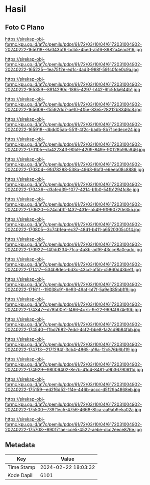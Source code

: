 # Hasil

## Foto C Plano

https://sirekap-obj-formc.kpu.go.id/af7c/pemilu/pdpr/61/72/03/10/04/6172031004902-20240222-165018--9a043bf9-bcb5-45ed-a5f6-8982a4eac916.jpg

https://sirekap-obj-formc.kpu.go.id/af7c/pemilu/pdpr/61/72/03/10/04/6172031004902-20240222-165225--1ea75f2e-ed1c-4ad3-998f-591c0fce0c9a.jpg

https://sirekap-obj-formc.kpu.go.id/af7c/pemilu/pdpr/61/72/03/10/04/6172031004902-20240222-165359--8814290c-1865-4297-bf42-6fc5fda644b1.jpg

https://sirekap-obj-formc.kpu.go.id/af7c/pemilu/pdpr/61/72/03/10/04/6172031004902-20240222-165609--f5592dc7-ae10-4f5e-83e5-28212b8346c8.jpg

https://sirekap-obj-formc.kpu.go.id/af7c/pemilu/pdpr/61/72/03/10/04/6172031004902-20240222-165918--dbdd05ab-551f-4f2c-badb-8b71cedece24.jpg

https://sirekap-obj-formc.kpu.go.id/af7c/pemilu/pdpr/61/72/03/10/04/6172031004902-20240222-170105--da422343-90b9-4209-849e-90128b98a946.jpg

https://sirekap-obj-formc.kpu.go.id/af7c/pemilu/pdpr/61/72/03/10/04/6172031004902-20240222-170304--9fd78288-538a-4963-9bf3-e6eeb08c8889.jpg

https://sirekap-obj-formc.kpu.go.id/af7c/pemilu/pdpr/61/72/03/10/04/6172031004902-20240222-170436--d3afed39-1077-4214-b1b0-54fb1294fc8e.jpg

https://sirekap-obj-formc.kpu.go.id/af7c/pemilu/pdpr/61/72/03/10/04/6172031004902-20240222-170620--524dab1f-f432-431e-a549-9f990720e355.jpg

https://sirekap-obj-formc.kpu.go.id/af7c/pemilu/pdpr/61/72/03/10/04/6172031004902-20240222-170805--3c74b1ea-ec37-48d1-b411-a6520305c014.jpg

https://sirekap-obj-formc.kpu.go.id/af7c/pemilu/pdpr/61/72/03/10/04/6172031004902-20240222-170922--f40dd234-71ca-4a8b-adf6-43cce8a0eadc.jpg

https://sirekap-obj-formc.kpu.go.id/af7c/pemilu/pdpr/61/72/03/10/04/6172031004902-20240222-171417--534b8dec-bd3c-43cd-af5b-c5860d43be11.jpg

https://sirekap-obj-formc.kpu.go.id/af7c/pemilu/pdpr/61/72/03/10/04/6172031004902-20240222-171611--19038c91-6e93-49af-bf7f-5a9e385bb1f9.jpg

https://sirekap-obj-formc.kpu.go.id/af7c/pemilu/pdpr/61/72/03/10/04/6172031004902-20240222-174347--d78b00e1-f466-4c7c-9e22-9694f674e10b.jpg

https://sirekap-obj-formc.kpu.go.id/af7c/pemilu/pdpr/61/72/03/10/04/6172031004902-20240222-174540--f1bd7682-7edd-4cf2-bbe8-1a2cd9b84fbb.jpg

https://sirekap-obj-formc.kpu.go.id/af7c/pemilu/pdpr/61/72/03/10/04/6172031004902-20240222-174713--217f294f-3cb4-4865-a16a-f2c576b6bf19.jpg

https://sirekap-obj-formc.kpu.go.id/af7c/pemilu/pdpr/61/72/03/10/04/6172031004902-20240222-174929--98006402-8e7b-41c4-8481-a9b36790611d.jpg

https://sirekap-obj-formc.kpu.go.id/af7c/pemilu/pdpr/61/72/03/10/04/6172031004902-20240222-175159--ed2f6d52-1f4e-446b-accc-d5f29a4868eb.jpg

https://sirekap-obj-formc.kpu.go.id/af7c/pemilu/pdpr/61/72/03/10/04/6172031004902-20240222-175500--739f1ec5-4756-4668-8fca-aa9ab9e5a02a.jpg

https://sirekap-obj-formc.kpu.go.id/af7c/pemilu/pdpr/61/72/03/10/04/6172031004902-20240222-175708--990171ae-cce5-4522-aebe-dcc2eece876e.jpg


## Metadata

| Key        | Value               |
| ---------- | ------------------- |
| Time Stamp | 2024-02-22 18:03:32 |
| Kode Dapil | 6101                |



